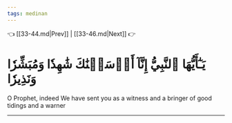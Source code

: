 ```yaml
---
tags: medinan
---
```


👈 [[33-44.md|Prev]] | [[33-46.md|Next]] 👉

# يَـٰٓأَيُّهَا ٱلنَّبِيُّ إِنَّآ أَرۡسَلۡنَٰكَ شَٰهِدٗا وَمُبَشِّرٗا وَنَذِيرٗا

O Prophet, indeed We have sent you as a witness and a bringer of good tidings and a warner

---

